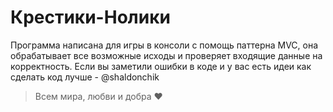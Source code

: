 # Крестики-Нолики
Программа написана для игры в консоли с помощь паттерна MVC,
она обрабатывает все возможные исходы и проверяет входящие данные на корректность.
Если вы заметили ошибки в коде и у вас есть идеи как сделать код лучше - @shaldonchik
> Всем мира, любви и добра ❤
